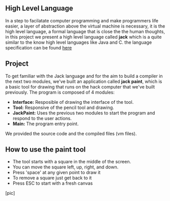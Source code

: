 ## High Level Language
In a step to facilatate computer programming and make programmers life easier, a layer of abstraction above the virtual machine is necessary, it is the high level language, a formal language that is close the the human thoughts, in this project we present a high level language called **jack** which is a quite similar to the know high level languages like Java and C.
the language specification can be found [here](https://classes.engineering.wustl.edu/cse365/jack.php) 

## Project 
To get familiar with the Jack language and for the aim to build a compiler in the next two modules, we've built an application called **jack paint**, which is a basic tool for drawing that runs on the hack computer that we've built previously. 
The program is composed of 4 modules: 
- **Interface:** Resposible of drawing the interface of the tool. 
- **Tool:** Responsive of the pencil tool and drawing.
- **JackPaint:** Uses the previous two modules to start the program and respond to the user actions.
- **Main:** The program entry point. 

We provided the source code and the compiled files (vm files).

## How to use the paint tool 
- The tool starts with a square in the middle of the screen. 
- You can move the square left, up, right, and down. 
- Press 'space' at any given point to draw it 
- To remove a square just get back to it 
- Press ESC to start with a fresh canvas 

[pic]
